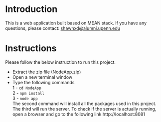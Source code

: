 # Introduction
This is a web application built based on MEAN stack. If you have any questions, please contact: shawnxd@alumni.upenn.edu
  
# Instructions
Please follow the below instruction to run this project.
- Extract the zip file (NodeApp.zip)
- Open a new terminal window
- Type the following commands  
  1 - `cd NodeApp`  
  2 - `npm install`  
  3 - `node app`  
The second command will install all the packages used in this project.
The third will run the server.
To check if the server is actually running, open a browser and go to the following link
http://localhost:8081
